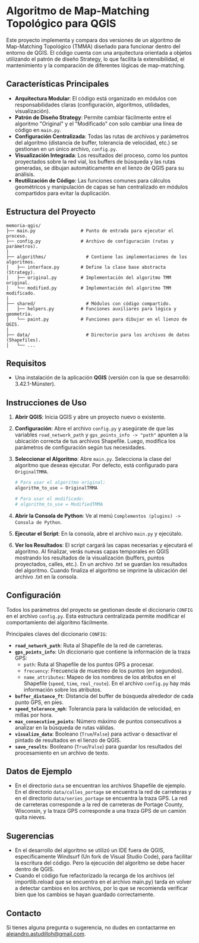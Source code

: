# Algoritmo de Map-Matching Topológico para QGIS

Este proyecto implementa y compara dos versiones de un algoritmo de Map-Matching Topológico (TMMA) diseñado para funcionar dentro del entorno de QGIS. El código cuenta con una arquitectura orientada a objetos utilizando el patrón de diseño Strategy, lo que facilita la extensibilidad, el mantenimiento y la comparación de diferentes lógicas de map-matching.

## Características Principales

- **Arquitectura Modular**: El código está organizado en módulos con responsabilidades claras (configuración, algoritmos, utilidades, visualización).
- **Patrón de Diseño Strategy**: Permite cambiar fácilmente entre el algoritmo "Original" y el "Modificado" con solo cambiar una línea de código en `main.py`.
- **Configuración Centralizada**: Todas las rutas de archivos y parámetros del algoritmo (distancia de buffer, tolerancia de velocidad, etc.) se gestionan en un único archivo, `config.py`.
- **Visualización Integrada**: Los resultados del proceso, como los puntos proyectados sobre la red vial, los buffers de búsqueda y las rutas generadas, se dibujan automáticamente en el lienzo de QGIS para su análisis.
- **Reutilización de Código**: Las funciones comunes para cálculos geométricos y manipulación de capas se han centralizado en módulos compartidos para evitar la duplicación.

## Estructura del Proyecto

```
memoria-qgis/
├── main.py                 # Punto de entrada para ejecutar el proceso.
├── config.py               # Archivo de configuración (rutas y parámetros).
|
├── algorithms/               # Contiene las implementaciones de los algoritmos.
│   ├── interface.py        # Define la clase base abstracta (Strategy).
│   ├── original.py         # Implementación del algoritmo TMM original.
│   └── modified.py         # Implementación del algoritmo TMM modificado.
|
├── shared/                   # Módulos con código compartido.
│   ├── helpers.py          # Funciones auxiliares para lógica y geometría.
│   └── paint.py            # Funciones para dibujar en el lienzo de QGIS.
|
├── data/                     # Directorio para los archivos de datos (Shapefiles).
│   └── ...
```

## Requisitos

- Una instalación de la aplicación **QGIS** (versión con la que se desarrolló: 3.42.1-Münster).

## Instrucciones de Uso

1.  **Abrir QGIS**: Inicia QGIS y abre un proyecto nuevo o existente.

2.  **Configuración**: Abre el archivo `config.py` y asegúrate de que las variables `road_network_path` y `gps_points_info -> "path"` apunten a la ubicación correcta de tus archivos Shapefile. Luego, modifica los parámetros de configuración según tus necesidades.

3.  **Seleccionar el Algoritmo**: Abre `main.py`. Selecciona la clase del algoritmo que deseas ejecutar. Por defecto, está configurado para `OriginalTMMA`.
    ```python
    # Para usar el algoritmo original:
    algorithm_to_use = OriginalTMMA 
    
    # Para usar el modificado:
    # algorithm_to_use = ModifiedTMMA
    ```

4.  **Abrir la Consola de Python**: Ve al menú `Complementos (plugins) -> Consola de Python`.

5.  **Ejecutar el Script**: En la consola, abre el archivo `main.py` y ejecútalo.

6.  **Ver los Resultados**: El script cargará las capas necesarias y ejecutará el algoritmo. Al finalizar, verás nuevas capas temporales en QGIS mostrando los resultados de la visualización (buffers, puntos proyectados, calles, etc.). En un archivo .txt se guardan los resultados del algoritmo. Cuando finaliza el algoritmo se imprime la ubicación del archivo .txt en la consola.

## Configuración

Todos los parámetros del proyecto se gestionan desde el diccionario `CONFIG` en el archivo `config.py`. Esta estructura centralizada permite modificar el comportamiento del algoritmo fácilmente.

Principales claves del diccionario `CONFIG`:

- **`road_network_path`**: Ruta al Shapefile de la red de carreteras.
- **`gps_points_info`**: Un diccionario que contiene la información de la traza GPS:
    - `path`: Ruta al Shapefile de los puntos GPS a procesar.
    - `frecuency`: Frecuencia de muestreo de los puntos (en segundos).
    - `name_attributes`: Mapeo de los nombres de los atributos en el Shapefile (`speed`, `time`, `real_route`). En el archivo `config.py` hay más información sobre los atributos.
- **`buffer_distance_ft`**: Distancia del buffer de búsqueda alrededor de cada punto GPS, en pies.
- **`speed_tolerance_mph`**: Tolerancia para la validación de velocidad, en millas por hora.
- **`max_consecutive_points`**: Número máximo de puntos consecutivos a analizar en la búsqueda de rutas válidas.
- **`visualize_data`**: Booleano (`True`/`False`) para activar o desactivar el pintado de resultados en el lienzo de QGIS.
- **`save_results`**: Booleano (`True`/`False`) para guardar los resultados del procesamiento en un archivo de texto.

## Datos de Ejemplo

- En el directorio `data` se encuentran los archivos Shapefile de ejemplo. En el directorio `data/calles_portage` se encuentra la red de carreteras y en el directorio `data/series_portage` se encuentra la traza GPS. La red de carreteras corresponde a la red de carreteras de Portage County, Wisconsin, y la traza GPS corresponde a una traza GPS de un camión quita nieves.

## Sugerencias

- En el desarrollo del algoritmo se utilizó un IDE fuera de QGIS, específicamente Windsurf (Un fork de Visual Studio Code), para facilitar la escritura del código. Pero la ejecución del algoritmo se debe hacer dentro de QGIS.
- Cuando el código fue refactorizado la recarga de los archivos (el importlib.reload que se encuentra en el archivo main.py) tarda en volver a detectar cambios en los archivos, por lo que se recomienda verificar bien que los cambios se hayan guardado correctamente.

## Contacto

Si tienes alguna pregunta o sugerencia, no dudes en contactarme en alejandro.astudilloh@gmail.com.

